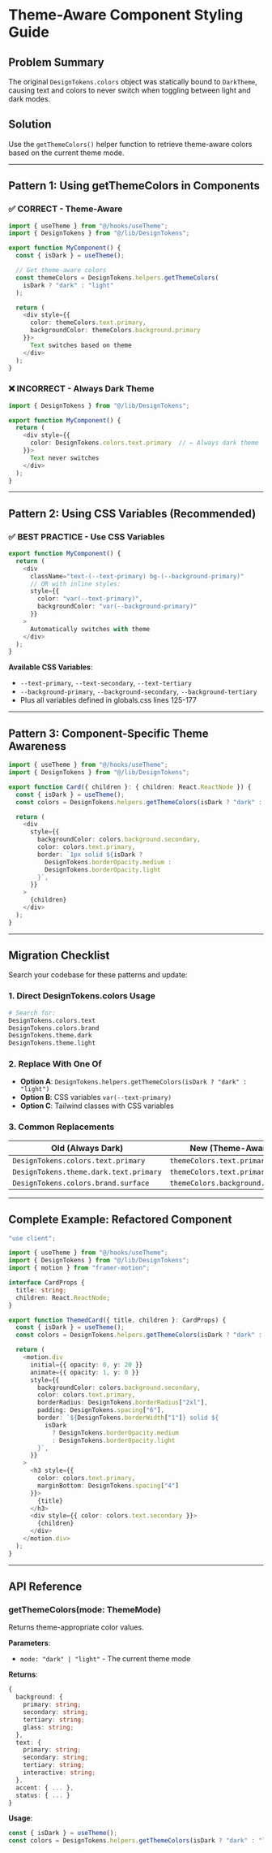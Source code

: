 # Theme-Aware Component Styling Guide

## Problem Summary

The original `DesignTokens.colors` object was statically bound to `DarkTheme`, causing text and colors to never switch when toggling between light and dark modes.

## Solution

Use the `getThemeColors()` helper function to retrieve theme-aware colors based on the current theme mode.

---

## Pattern 1: Using getThemeColors in Components

### ✅ CORRECT - Theme-Aware

```typescript
import { useTheme } from "@/hooks/useTheme";
import { DesignTokens } from "@/lib/DesignTokens";

export function MyComponent() {
  const { isDark } = useTheme();

  // Get theme-aware colors
  const themeColors = DesignTokens.helpers.getThemeColors(
    isDark ? "dark" : "light"
  );

  return (
    <div style={{
      color: themeColors.text.primary,
      backgroundColor: themeColors.background.primary
    }}>
      Text switches based on theme
    </div>
  );
}
```

### ❌ INCORRECT - Always Dark Theme

```typescript
import { DesignTokens } from "@/lib/DesignTokens";

export function MyComponent() {
  return (
    <div style={{
      color: DesignTokens.colors.text.primary  // ← Always dark theme
    }}>
      Text never switches
    </div>
  );
}
```

---

## Pattern 2: Using CSS Variables (Recommended)

### ✅ BEST PRACTICE - Use CSS Variables

```typescript
export function MyComponent() {
  return (
    <div
      className="text-(--text-primary) bg-(--background-primary)"
      // OR with inline styles:
      style={{
        color: "var(--text-primary)",
        backgroundColor: "var(--background-primary)"
      }}
    >
      Automatically switches with theme
    </div>
  );
}
```

**Available CSS Variables**:

- `--text-primary`, `--text-secondary`, `--text-tertiary`
- `--background-primary`, `--background-secondary`, `--background-tertiary`
- Plus all variables defined in globals.css lines 125-177

---

## Pattern 3: Component-Specific Theme Awareness

```typescript
import { useTheme } from "@/hooks/useTheme";
import { DesignTokens } from "@/lib/DesignTokens";

export function Card({ children }: { children: React.ReactNode }) {
  const { isDark } = useTheme();
  const colors = DesignTokens.helpers.getThemeColors(isDark ? "dark" : "light");

  return (
    <div
      style={{
        backgroundColor: colors.background.secondary,
        color: colors.text.primary,
        border: `1px solid ${isDark ?
          DesignTokens.borderOpacity.medium :
          DesignTokens.borderOpacity.light
        }`,
      }}
    >
      {children}
    </div>
  );
}
```

---

## Migration Checklist

Search your codebase for these patterns and update:

### 1. Direct DesignTokens.colors Usage

```bash
# Search for:
DesignTokens.colors.text
DesignTokens.colors.brand
DesignTokens.theme.dark
DesignTokens.theme.light
```

### 2. Replace With One Of

- **Option A**: `DesignTokens.helpers.getThemeColors(isDark ? "dark" : "light")`
- **Option B**: CSS variables `var(--text-primary)`
- **Option C**: Tailwind classes with CSS variables

### 3. Common Replacements

| Old (Always Dark) | New (Theme-Aware) |
|------------------|-------------------|
| `DesignTokens.colors.text.primary` | `themeColors.text.primary` |
| `DesignTokens.theme.dark.text.primary` | `themeColors.text.primary` |
| `DesignTokens.colors.brand.surface` | `themeColors.background.primary` |

---

## Complete Example: Refactored Component

```typescript
"use client";

import { useTheme } from "@/hooks/useTheme";
import { DesignTokens } from "@/lib/DesignTokens";
import { motion } from "framer-motion";

interface CardProps {
  title: string;
  children: React.ReactNode;
}

export function ThemedCard({ title, children }: CardProps) {
  const { isDark } = useTheme();
  const colors = DesignTokens.helpers.getThemeColors(isDark ? "dark" : "light");

  return (
    <motion.div
      initial={{ opacity: 0, y: 20 }}
      animate={{ opacity: 1, y: 0 }}
      style={{
        backgroundColor: colors.background.secondary,
        color: colors.text.primary,
        borderRadius: DesignTokens.borderRadius["2xl"],
        padding: DesignTokens.spacing["6"],
        border: `${DesignTokens.borderWidth["1"]} solid ${
          isDark
            ? DesignTokens.borderOpacity.medium
            : DesignTokens.borderOpacity.light
        }`,
      }}
    >
      <h3 style={{
        color: colors.text.primary,
        marginBottom: DesignTokens.spacing["4"]
      }}>
        {title}
      </h3>
      <div style={{ color: colors.text.secondary }}>
        {children}
      </div>
    </motion.div>
  );
}
```

---

## API Reference

### getThemeColors(mode: ThemeMode)

Returns theme-appropriate color values.

**Parameters**:

- `mode: "dark" | "light"` - The current theme mode

**Returns**:

```typescript
{
  background: {
    primary: string;
    secondary: string;
    tertiary: string;
    glass: string;
  },
  text: {
    primary: string;
    secondary: string;
    tertiary: string;
    interactive: string;
  },
  accent: { ... },
  status: { ... }
}
```

**Usage**:

```typescript
const { isDark } = useTheme();
const colors = DesignTokens.helpers.getThemeColors(isDark ? "dark" : "light");
```
